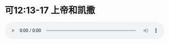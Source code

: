 # 可12:13-17 上帝和凯撒

<audio style="width: 100%;" preload="false" controls controlslist="nodownload"><source src="//file.simai.life/audio/mp3/old/27516.mp3" type="audio/mpeg">Your browser does not support the audio element.</audio>



